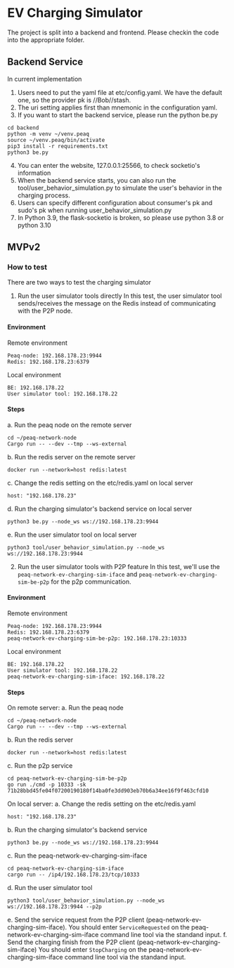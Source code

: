 # EV Charging Simulator

The project is split into a backend and frontend.
Please checkin the code into the appropriate folder.


## Backend Service
In current implementation

1. Users need to put the yaml file at etc/config.yaml. We have the default one, so the provider pk is //Bob//stash.
2. The uri setting applies first than mnemonic in the configuration yaml.
3. If you want to start the backend service, please run the python be.py
```
cd backend
python -m venv ~/venv.peaq
source ~/venv.peaq/bin/activate
pip3 install -r requirements.txt
python3 be.py
```
4. You can enter the website, 127.0.0.1:25566, to check socketio's information
5. When the backend service starts, you can also run the tool/user_behavior_simulation.py to simulate the user's behavior in the charging process.
6. Users can specify different configuration about consumer's pk and sudo's pk when running user_behavior_simulation.py
7. In Python 3.9, the flask-socketio is broken, so please use python 3.8 or python 3.10

## MVPv2
### How to test
There are two ways to test the charging simulator
1. Run the user simulator tools directly
In this test, the user simulator tool sends/receives the message on the Redis instead of communicating with the P2P node.
#### Environment
Remote environment
```
Peaq-node: 192.168.178.23:9944
Redis: 192.168.178.23:6379
```
Local environment
```
BE: 192.168.178.22
User simulator tool: 192.168.178.22
```
#### Steps
a. Run the peaq node on the remote server
```
cd ~/peaq-network-node
Cargo run -- --dev --tmp --ws-external
```
b. Run the redis server on the remote server
``` 
docker run --network=host redis:latest
```
c. Change the redis setting on the etc/redis.yaml on local server
```
host: "192.168.178.23"
```
d. Run the charging simulator's backend service on local server
```
python3 be.py --node_ws ws://192.168.178.23:9944
```
e. Run the user simulator tool on local server
```
python3 tool/user_behavior_simulation.py --node_ws ws://192.168.178.23:9944
```

2. Run the user simulator tools with P2P feature
In this test, we'll use the `peaq-network-ev-charging-sim-iface` and `peaq-network-ev-charging-sim-be-p2p` for the p2p communication.
#### Environment
Remote environment
```
Peaq-node: 192.168.178.23:9944
Redis: 192.168.178.23:6379
peaq-network-ev-charging-sim-be-p2p: 192.168.178.23:10333
```

Local environment
```
BE: 192.168.178.22
User simulator tool: 192.168.178.22
peaq-network-ev-charging-sim-iface: 192.168.178.22
```
#### Steps
On remote server:
a. Run the peaq node
```
cd ~/peaq-network-node
Cargo run -- --dev --tmp --ws-external
```
b. Run the redis server
``` 
docker run --network=host redis:latest
```
c. Run the p2p service
```
cd peaq-network-ev-charging-sim-be-p2p
go run ./cmd -p 10333 -sk 71b28bbd45fe04f07200190180f14ba0fe3dd903eb70b6a34ee16f9f463cfd10
```
On local server:
a. Change the redis setting on the etc/redis.yaml
```
host: "192.168.178.23"
```
b. Run the charging simulator's backend service
```
python3 be.py --node_ws ws://192.168.178.23:9944
```
c. Run the peaq-network-ev-charging-sim-iface
```
cd peaq-network-ev-charging-sim-iface
cargo run -- /ip4/192.168.178.23/tcp/10333
```
d. Run the user simulator tool
```
python3 tool/user_behavior_simulation.py --node_ws ws://192.168.178.23:9944 --p2p
```
e. Send the service request from the P2P client (peaq-network-ev-charging-sim-iface).
You should enter `ServiceRequested` on the peaq-network-ev-charging-sim-iface command line tool via the standand input.
f. Send the charging finish from the P2P client (peaq-network-ev-charging-sim-iface)
You should enter `StopCharging` on the peaq-network-ev-charging-sim-iface command line tool via the standand input.
